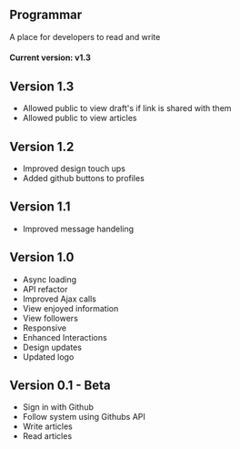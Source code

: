 ## Programmar
A place for developers to read and write

#### Current version: v1.3

Version 1.3
---------------------
- Allowed public to view draft's if link is shared with them
- Allowed public to view articles

Version 1.2
---------------------
- Improved design touch ups
- Added github buttons to profiles

Version 1.1
---------------------
- Improved message handeling

Version 1.0
---------------------
- Async loading
- API refactor
- Improved Ajax calls
- View enjoyed information
- View followers
- Responsive
- Enhanced Interactions
- Design updates
- Updated logo


Version 0.1 - Beta
---------------------
- Sign in with Github
- Follow system using Githubs API
- Write articles
- Read articles
